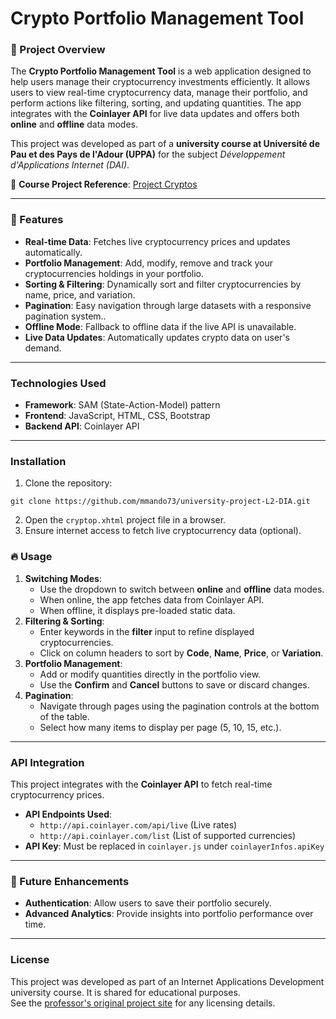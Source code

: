 # Crypto Portfolio Management Tool

### 🚀 Project Overview

The **Crypto Portfolio Management Tool** is a web application designed to help users manage their cryptocurrency investments efficiently. It allows users to view real-time cryptocurrency data, manage their portfolio, and perform actions like filtering, sorting, and updating quantities. The app integrates with the **Coinlayer API** for live data updates and offers both **online** and **offline** data modes.

This project was developed as part of a **university course at Université de Pau et des Pays de l'Adour (UPPA)** for the subject *Développement d'Applications Internet (DAI)*.

🔗 **Course Project Reference**: [Project Cryptos](https://bjobard.perso.univ-pau.fr/Cours/DAI/Assets/Projet_Cryptos/obfuscated/cryptop.xhtml)

--- 
### 📑 Features
- **Real-time Data**: Fetches live cryptocurrency prices and updates automatically.
- **Portfolio Management**: Add, modify, remove and track your cryptocurrencies holdings in your portfolio.
- **Sorting & Filtering**: Dynamically sort and filter cryptocurrencies by name, price, and variation.
- **Pagination**: Easy navigation through large datasets with a responsive pagination system..
- **Offline Mode**: Fallback to offline data if the live API is unavailable.
- **Live Data Updates**: Automatically updates crypto data on user's demand.

---

### Technologies Used
- **Framework**: SAM (State-Action-Model) pattern
- **Frontend**: JavaScript, HTML, CSS, Bootstrap
- **Backend API**: Coinlayer API

---

### Installation
1. Clone the repository:
```
git clone https://github.com/mmando73/university-project-L2-DIA.git
```
2. Open the `cryptop.xhtml` project file in a browser.
3. Ensure internet access to fetch live cryptocurrency data (optional).

### 🔥 Usage
1. **Switching Modes**:
    - Use the dropdown to switch between **online** and **offline** data modes.
    - When online, the app fetches data from Coinlayer API.
    - When offline, it displays pre-loaded static data.
2. **Filtering & Sorting**:
    - Enter keywords in the **filter** input to refine displayed cryptocurrencies.
    - Click on column headers to sort by **Code**, **Name**, **Price**, or **Variation**.
3. **Portfolio Management**:
    - Add or modify quantities directly in the portfolio view.
    - Use the **Confirm** and **Cancel** buttons to save or discard changes.
4. **Pagination**:
    - Navigate through pages using the pagination controls at the bottom of the table.
    - Select how many items to display per page (5, 10, 15, etc.).


--- 

### API Integration

This project integrates with the **Coinlayer API** to fetch real-time cryptocurrency prices.

- **API Endpoints Used**:
    - `http://api.coinlayer.com/api/live` (Live rates)
    - `http://api.coinlayer.com/list` (List of supported currencies)
- **API Key**: Must be replaced in `coinlayer.js` under `coinlayerInfos.apiKey`


--- 

### 🚧 Future Enhancements
- **Authentication**: Allow users to save their portfolio securely.
- **Advanced Analytics**: Provide insights into portfolio performance over time.
---

### License
This project was developed as part of an Internet Applications Development university course. It is shared for educational purposes.\
See the [professor's original project site](https://bjobard.perso.univ-pau.fr/Cours/DAI/Assets/Projet_Cryptos/obfuscated/cryptop.xhtml) for any licensing details.
